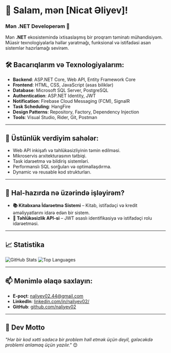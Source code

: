 # 👋 Salam, mən [Nicat Əliyev]! 
### Mən .NET Developerəm 🚀

Mən **.NET** ekosistemində ixtisaslaşmış bir proqram təminatı mühəndisiyəm. Müasir texnologiyalarla həllər yaratmağı, funksional və istifadəsi asan sistemlər hazırlamağı sevirəm. 

## 🛠️ Bacarıqlarım və Texnologiyalarım:
- **Backend**: ASP.NET Core, Web API, Entity Framework Core
- **Frontend**: HTML, CSS, JavaScript (əsas biliklər)
- **Database**: Microsoft SQL Server, PostgreSQL
- **Authentication**: ASP.NET Identity, JWT
- **Notification**: Firebase Cloud Messaging (FCM), SignalR
- **Task Scheduling**: HangFire
- **Design Patterns**: Repository, Factory, Dependency Injection
- **Tools**: Visual Studio, Rider, Git, Postman

---

## 🌟 Üstünlük verdiyim sahələr:
- Web API inkişafı və təhlükəsizliyinin təmin edilməsi.
- Mikroservis arxitekturasının tətbiqi.
- Task idarəetmə və bildiriş sistemləri.
- Performanslı SQL sorğuları və optimallaşdırma.
- Dynamic və reusable kod strukturları.

---

## 💼 Hal-hazırda nə üzərində işləyirəm?
- **📚 Kitabxana İdarəetmə Sistemi** – Kitab, istifadəçi və kredit əməliyyatlarını idarə edən bir sistem.
- **🔐 Təhlükəsizlik API-si** – JWT əsaslı identifikasiya və istifadəçi rolu idarəetməsi.

---

## 📈 Statistika
![GitHub Stats](https://github-readme-stats.vercel.app/api?username=naliyev02&show_icons=true&theme=radical)
![Top Languages](https://github-readme-stats.vercel.app/api/top-langs/?username=naliyev02&layout=compact&theme=radical)

---

## 📫 Mənimlə əlaqə saxlayın:
- **E-poçt**: [naliyev02.44@gmail.com](mailto:naliyev02.44@gmail.com)
- **LinkedIn**: [linkedin.com/in/naliyev02/](https://www.linkedin.com/in/naliyev02/)
- **GitHub**: [github.com/naliyev02](https://github.com/naliyev02)

---

## 🌟 Dev Motto
_"Hər bir kod xətti sadəcə bir problem həll etmək üçün deyil, gələcəkdə problemi anlamaq üçün yazılır."_ 😊
